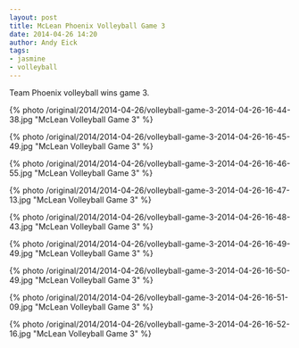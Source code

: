 ```yaml
---
layout: post
title: McLean Phoenix Volleyball Game 3
date: 2014-04-26 14:20
author: Andy Eick
tags: 
- jasmine
- volleyball
---
```

Team Phoenix volleyball wins game 3.

{% photo /original/2014/2014-04-26/volleyball-game-3-2014-04-26-16-44-38.jpg "McLean Volleyball Game 3" %}

{% photo /original/2014/2014-04-26/volleyball-game-3-2014-04-26-16-45-49.jpg "McLean Volleyball Game 3" %}

{% photo /original/2014/2014-04-26/volleyball-game-3-2014-04-26-16-46-55.jpg "McLean Volleyball Game 3" %}

{% photo /original/2014/2014-04-26/volleyball-game-3-2014-04-26-16-47-13.jpg "McLean Volleyball Game 3" %}

{% photo /original/2014/2014-04-26/volleyball-game-3-2014-04-26-16-48-43.jpg "McLean Volleyball Game 3" %}

{% photo /original/2014/2014-04-26/volleyball-game-3-2014-04-26-16-49-49.jpg "McLean Volleyball Game 3" %}

{% photo /original/2014/2014-04-26/volleyball-game-3-2014-04-26-16-50-49.jpg "McLean Volleyball Game 3" %}

{% photo /original/2014/2014-04-26/volleyball-game-3-2014-04-26-16-51-09.jpg "McLean Volleyball Game 3" %}

{% photo /original/2014/2014-04-26/volleyball-game-3-2014-04-26-16-52-16.jpg "McLean Volleyball Game 3" %}

